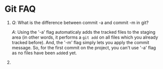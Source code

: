 # Git FAQ

1. *Q*:  What is the difference between commit -a and commit -m in git?

   *A*: Using the '-a' flag automaticaly adds the tracked files to the staging area (in other words, it performs a `git add` on all files which you already tracked before).  And, the '-m' flag simply lets you apply the commit message.  So, for the first commit on the project, you can't use '-a' flag as no files have been `add`ed yet.

2. 
